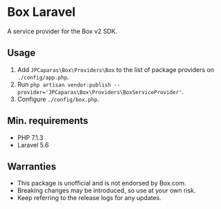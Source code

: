 # Box Laravel

A service provider for the Box v2 SDK.

## Usage

1. Add `JPCaparas\Box\Providers\Box` to the list of package providers on `./config/app.php`.
2. Run `php artisan vendor:publish --provider='JPCaparas\Box\Providers\BoxServiceProvider'`.
3. Configure `./config/box.php`.

## Min. requirements

- PHP 7.1.3
- Laravel 5.6

## Warranties

- This package is unofficial and is not endorsed by Box.com.
- Breaking changes may be introduced, so use at your own risk.
- Keep referring to the release logs for any updates.
 